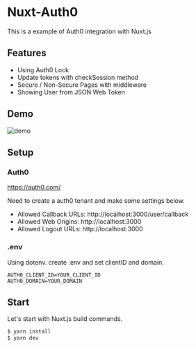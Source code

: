 # Nuxt-Auth0

This is a example of Auth0 integration with Nuxt.js

## Features

 - Using Auth0 Lock
 - Update tokens with checkSession method
 - Secure / Non-Secure Pages with middleware
 - Showing User from JSON Web Token

## Demo

![demo](https://user-images.githubusercontent.com/1762675/38202765-dc4ba364-36d7-11e8-85e2-ed0ef38ee819.gif)

## Setup

### Auth0

https://auth0.com/

Need to create a auth0 tenant and make some settings below.

 - Allowed Callback URLs: http://localhost:3000/user/callback
 - Allowed Web Origins: http://localhost:3000
 - Allowed Logout URLs: http://localhost:3000


### .env

Using dotenv.
create .env and set clientID and domain.

```
AUTH0_CLIENT_ID=YOUR_CLIENT_ID
AUTH0_DOMAIN=YOUR_DOMAIN
```

## Start

Let's start with Nuxt.js build commands.

``` bash
$ yarn install
$ yarn dev
```
